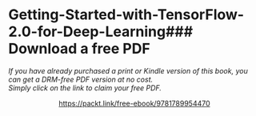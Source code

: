 # Getting-Started-with-TensorFlow-2.0-for-Deep-Learning### Download a free PDF

 <i>If you have already purchased a print or Kindle version of this book, you can get a DRM-free PDF version at no cost.<br>Simply click on the link to claim your free PDF.</i>
<p align="center"> <a href="https://packt.link/free-ebook/9781789954470">https://packt.link/free-ebook/9781789954470 </a> </p>